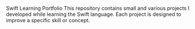 Swift Learning Portfolio
This repository contains small and various projects I developed while learning the Swift language. Each project is designed to improve a specific skill or concept.
